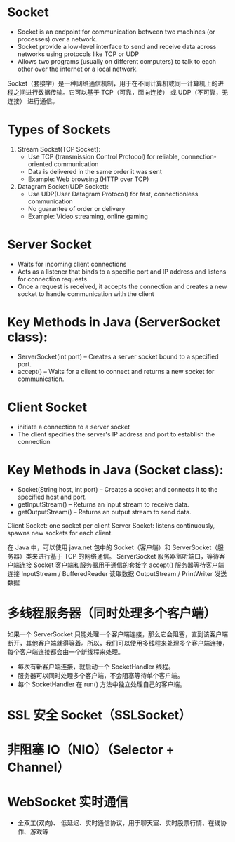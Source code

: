 # Socket

- Socket is an endpoint for communication between two machines (or processes) over a network.
- Socket provide a low-level interface to send and receive data across networks using protocols like TCP or UDP
- Allows two programs (usually on different computers) to talk to each other over the internet or a local network.

Socket（套接字）是一种网络通信机制，用于在不同计算机或同一计算机上的进程之间进行数据传输。它可以基于 TCP（可靠，面向连接） 或 UDP（不可靠，无连接） 进行通信。

# Types of Sockets

1. Stream Socket(TCP Socket):
   - Use TCP (transmission Control Protocol) for reliable, connection-oriented communication
   - Data is delivered in the same order it was sent
   - Example: Web browsing (HTTP over TCP)
2. Datagram Socket(UDP Socket):
   - Use UDP(User Datagram Protocol) for fast, connectionless communication
   - No guarantee of order or delivery
   - Example: Video streaming, online gaming

# Server Socket

- Waits for incoming client connections
- Acts as a listener that binds to a specific port and IP address and listens for connection requests
- Once a request is received, it accepts the connection and creates a new socket to handle communication with the client

# Key Methods in Java (ServerSocket class):

- ServerSocket(int port) – Creates a server socket bound to a specified port.
- accept() – Waits for a client to connect and returns a new socket for communication.

# Client Socket

- initiate a connection to a server socket
- The client specifies the server's IP address and port to establish the connection

# Key Methods in Java (Socket class):

- Socket(String host, int port) – Creates a socket and connects it to the specified host and port.
- getInputStream() – Returns an input stream to receive data.
- getOutputStream() – Returns an output stream to send data.

Client Socket: one socket per client
Server Socket: listens continuously, spawns new sockets for each client.

在 Java 中，可以使用 java.net 包中的 Socket（客户端）和 ServerSocket（服务器）类来进行基于 TCP 的网络通信。
ServerSocket 服务器监听端口，等待客户端连接
Socket 客户端和服务器用于通信的套接字
accept() 服务器等待客户端连接
InputStream / BufferedReader 读取数据
OutputStream / PrintWriter 发送数据

# 多线程服务器（同时处理多个客户端）

如果一个 ServerSocket 只能处理一个客户端连接，那么它会阻塞，直到该客户端断开，其他客户端就得等着。所以，我们可以使用多线程来处理多个客户端连接，每个客户端连接都会由一个新线程来处理。

- 每次有新客户端连接，就启动一个 SocketHandler 线程。
- 服务器可以同时处理多个客户端，不会阻塞等待单个客户端。
- 每个 SocketHandler 在 run() 方法中独立处理自己的客户端。

# SSL 安全 Socket（SSLSocket）

# 非阻塞 IO（NIO）（Selector + Channel）

# WebSocket 实时通信

- 全双工(双向)、 低延迟、实时通信协议，用于聊天室、实时股票行情、在线协作、游戏等

